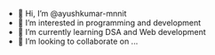 - 👋 Hi, I’m @ayushkumar-mnnit
- 👀 I’m interested in programming and development
- 🌱 I’m currently learning DSA and Web development
- 💞️ I’m looking to collaborate on ...


<!---
ayushkumar-mnnit/ayushkumar-mnnit is a ✨ special ✨ repository because its `README.md` (this file) appears on your GitHub profile.
You can click the Preview link to take a look at your changes.
--->
